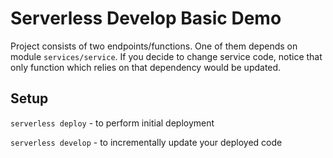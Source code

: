 # Serverless Develop Basic Demo

Project consists of two endpoints/functions. One of them depends on module `services/service`. If you decide to change service code, notice that only function which relies on that dependency would be updated.

## Setup

`serverless deploy` - to perform initial deployment

`serverless develop` - to incrementally update your deployed code
